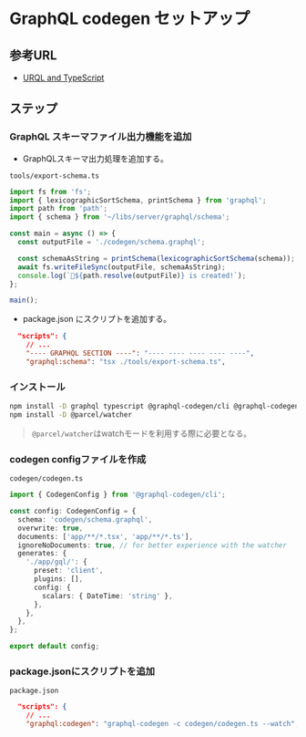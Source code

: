 # GraphQL codegen セットアップ

## 参考URL

- [URQL and TypeScript](https://commerce.nearform.com/open-source/urql/docs/basics/typescript-integration/)

## ステップ

### GraphQL スキーマファイル出力機能を追加

- GraphQLスキーマ出力処理を追加する。

`tools/export-schema.ts`

```ts
import fs from 'fs';
import { lexicographicSortSchema, printSchema } from 'graphql';
import path from 'path';
import { schema } from '~/libs/server/graphql/schema';

const main = async () => {
  const outputFile = './codegen/schema.graphql';

  const schemaAsString = printSchema(lexicographicSortSchema(schema));
  await fs.writeFileSync(outputFile, schemaAsString);
  console.log(`🌙${path.resolve(outputFile)} is created!`);
};

main();
```

- package.json にスクリプトを追加する。

```json
  "scripts": {
    // ...
    "---- GRAPHQL SECTION ----": "---- ---- ---- ---- ----",
    "graphql:schema": "tsx ./tools/export-schema.ts",
```

### インストール

```sh
npm install -D graphql typescript @graphql-codegen/cli @graphql-codegen/client-preset
npm install -D @parcel/watcher
```

> `@parcel/watcher`はwatchモードを利用する際に必要となる。

### codegen configファイルを作成

`codegen/codegen.ts`

```ts
import { CodegenConfig } from '@graphql-codegen/cli';

const config: CodegenConfig = {
  schema: 'codegen/schema.graphql',
  overwrite: true,
  documents: ['app/**/*.tsx', 'app/**/*.ts'],
  ignoreNoDocuments: true, // for better experience with the watcher
  generates: {
    './app/gql/': {
      preset: 'client',
      plugins: [],
      config: {
        scalars: { DateTime: 'string' },
      },
    },
  },
};

export default config;
```

### package.jsonにスクリプトを追加

`package.json`

```json
  "scripts": {
    // ...
    "graphql:codegen": "graphql-codegen -c codegen/codegen.ts --watch",
```
